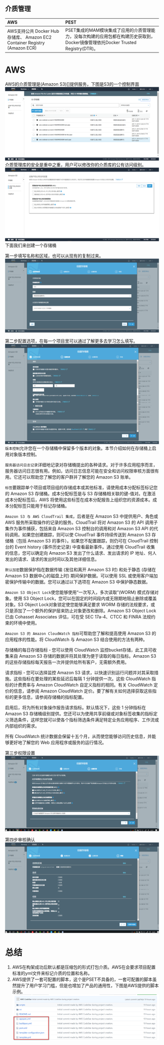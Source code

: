 ## 介质管理

| AWS | PEST |
| :--- | :--- |
| AWS支持公共 Docker Hub 存储库、 Amazon EC2 Container Registry \(Amazon ECR\) | PSET集成的MAM模块集成了应用的介质管理能力，没每次构建的应用包都在构建历史获取到，Docker镜像管理依托Docker Trusted Registry\(DTR\)。 |

# AWS
AWS的介质管理是(Amazon S3)[]提供服务，下图是S3的一个控制界面
![s3](/assets/2019-02-21_204020.png)
介质管理库的安全是重中之重，用户可以修改你的介质库的公有访问级别。
![access](/assets/2019-02-21_204337.png)
下面我们来创建一个存储桶

第一步填写名称和区域，也可以从现有的复制过来。
![](/assets/2019-02-21_204605.png)

第二步配置选项，在每一个项目里可以通过了解更多去学习怎么填写。
![](/assets/2019-02-21_205016.png)
`版本控制`允许您在一个存储桶中保留多个版本的对象。本节介绍如何在存储桶上启用对象版本控制。

`服务器访问日志记录`详细地记录对存储桶提出的各种请求。对于许多应用程序而言，服务器访问日志很有用。例如，访问日志信息可能在安全和访问权限审核方面很有用。它还可以帮助您了解您的客户群并了解您的 Amazon S3 账单。

`标签`要跟踪单个项目或项目组的存储成本或其他标准，请使用成本分配标签标记您的 Amazon S3 存储桶。成本分配标签是与 S3 存储桶相关联的键-值对。在激活成本分配标签后，AWS 将使用这些标签在成本分配报告上组织您的资源成本。成本分配标签只能用于标记存储桶。

`Amazon S3 与 AWS CloudTrail 集成`，后者是在 Amazon S3 中提供用户、角色或 AWS 服务所采取操作的记录的服务。CloudTrail 将对 Amazon S3 的 API 调用子集作为事件捕获，包括来自 Amazon S3 控制台的调用和对 Amazon S3 API 的代码调用。如果您创建跟踪，则可以使 CloudTrail 事件持续传送到 Amazon S3 存储桶（包括 Amazon S3 的事件）。如果您不配置跟踪，则仍可在 CloudTrail 控制台的 Event history (事件历史记录) 中查看最新事件。通过使用 CloudTrail 收集的信息，您可以确定向 Amazon S3 发出了什么请求、发出请求的 IP 地址、何人发出的请求、请求的发出时间以及其他详细信息。

`默认加密`数据保护指在数据传输 (发往和离开 Amazon S3 时) 和处于静态 (存储在 Amazon S3 数据中心的磁盘上时) 期间保护数据。可以使用 SSL 或使用客户端加密保护传输中的数据。您可以通过以下选项在 Amazon S3 中保护静态数据。

`Amazon S3 Object Lock`使您能够使用“一次写入，多次读取”(WORM) 模式存储对象。使用 S3 Object Lock，您可以在固定的时间段内或无限期地阻止删除或覆盖对象。S3 Object Lock对象锁定使您能够满足要求 WORM 存储的法规要求，或只是添加了一个额外的保护层来防止对象更改和删除。Amazon S3 Object Lock已由 Cohasset Associates 评估，可在受 SEC 17a-4、CTCC 和 FINRA 法规约束的环境中使用。

`Amazon S3 的 Amazon CloudWatch 指标`可帮助您了解和提高使用 Amazon S3 的应用程序的性能。将 CloudWatch 与 Amazon S3 结合使用的方法有两种。

存储桶的每日存储指标 ‐ 您可以使用 CloudWatch 监控bucket存储，此工具可收集来自 Amazon S3 存储的数据并将其处理为便于读取的每日指标。Amazon S3 的这些存储指标每天报告一次并提供给所有客户，无需额外费用。

请求指标 ‐ 您可以选择监控 Amazon S3 请求，以快速识别运行问题并对其采取措施。这些指标在要处理的某些延迟后每隔 1 分钟提供一次。这些 CloudWatch 指标的计费费率与 Amazon CloudWatch 自定义指标的相同。有关 CloudWatch 定价的信息，请参阅 Amazon CloudWatch 定价。要了解有关如何选择获取这些指标的更多信息，请参阅存储桶的指标配置。

启用后，将为所有对象操作报告请求指标。默认情况下，这些 1 分钟指标在 Amazon S3 存储桶级别提供。您还可以为使用共享前缀或对象标签收集的指标定义筛选条件，这样您就可以使各个指标筛选条件满足特定业务应用程序、工作流或内部组织的需求。

所有 CloudWatch 统计数据会保留十五个月，从而使您能够访问历史信息，并能够更好地了解您的 Web 应用程序或服务的运行情况。

第三步权限设置
![](/assets/2019-02-22_100731.png)

第四步审核确认
![](/assets/2019-02-22_100751.png)

# 总结
1. AWS在构架成功后默认都是压缩包的形式打包介质。AWS在会要求项目配置标准的yml文件来标记介质的位置和名称。
2. AWS提供了一套可配置的脚本，这个是PSET不具备的，一套可配置的脚本虽然提升了用户学习门槛，但是也增加了产品的通用性，下图是AWS提供的脚本示例。
![](/assets/2019-02-22_102808.png)